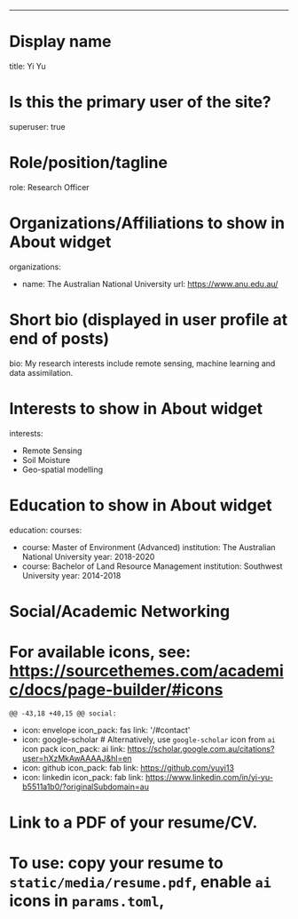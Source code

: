 ---
# Display name
title: Yi Yu

# Is this the primary user of the site?
superuser: true

# Role/position/tagline
role: Research Officer

# Organizations/Affiliations to show in About widget
organizations:
- name: The Australian National University
  url: https://www.anu.edu.au/

# Short bio (displayed in user profile at end of posts)
bio: My research interests include remote sensing, machine learning and data assimilation.

# Interests to show in About widget
interests:
- Remote Sensing
- Soil Moisture
- Geo-spatial modelling

# Education to show in About widget
education:
  courses:
  - course: Master of Environment (Advanced)
    institution: The Australian National University
    year: 2018-2020
  - course: Bachelor of Land Resource Management
    institution: Southwest University
    year: 2014-2018

# Social/Academic Networking
# For available icons, see: https://sourcethemes.com/academic/docs/page-builder/#icons
	@@ -43,18 +40,15 @@ social:
- icon: envelope
  icon_pack: fas
  link: '/#contact'
- icon: google-scholar  # Alternatively, use `google-scholar` icon from `ai` icon pack
  icon_pack: ai
  link: https://scholar.google.com.au/citations?user=hXzMkAwAAAAJ&hl=en
- icon: github
  icon_pack: fab
  link: https://github.com/yuyi13
- icon: linkedin
  icon_pack: fab
  link: https://www.linkedin.com/in/yi-yu-b5511a1b0/?originalSubdomain=au

# Link to a PDF of your resume/CV.
# To use: copy your resume to `static/media/resume.pdf`, enable `ai` icons in `params.toml`,
